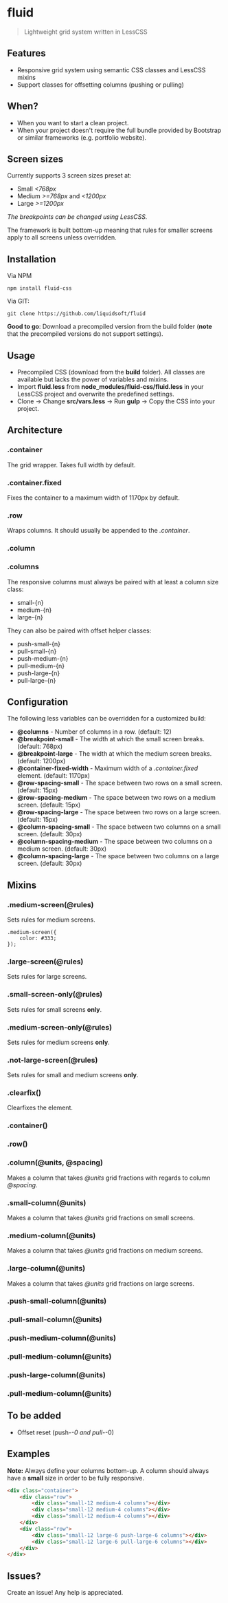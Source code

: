 # fluid
> Lightweight grid system written in LessCSS

## Features
- Responsive grid system using semantic CSS classes and LessCSS mixins
- Support classes for offsetting columns (pushing or pulling)

## When?
- When you want to start a clean project.
- When your project doesn't require the full bundle provided by Bootstrap or similar frameworks (e.g. portfolio website).

## Screen sizes
Currently supports 3 screen sizes preset at:
- Small *<768px*
- Medium *>=768px* and *<1200px*
- Large *>=1200px*

*The breakpoints can be changed using LessCSS.*

The framework is built bottom-up meaning that rules for smaller screens apply to all screens unless overridden.

## Installation
Via NPM
```shell
npm install fluid-css
```

Via GIT:
```shell
git clone https://github.com/liquidsoft/fluid
```

**Good to go**: Download a precompiled version from the build folder (**note** that the precompiled versions do not support settings). 

## Usage
- Precompiled CSS (download from the **build** folder). All classes are available but lacks the power of variables and mixins.
- Import **fluid.less** from **node_modules/fluid-css/fluid.less** in your LessCSS project and overwrite the predefined settings.
- Clone -> Change **src/vars.less** -> Run **gulp** -> Copy the CSS into your project.

## Architecture

### .container
The grid wrapper. Takes full width by default.

### .container.fixed
Fixes the container to a maximum width of 1170px by default.

### .row
Wraps columns. It should usually be appended to the *.container*. 

### .column
### .columns
The responsive columns must always be paired with at least a column size class:

- small-{n}
- medium-{n}
- large-{n}

They can also be paired with offset helper classes:

- push-small-{n}
- pull-small-{n}
- push-medium-{n}
- pull-medium-{n}
- push-large-{n}
- pull-large-{n}

## Configuration
The following less variables can be overridden for a customized build:

- **@columns** - Number of columns in a row. (default: 12)
- **@breakpoint-small** - The width at which the small screen breaks. (default: 768px)
- **@breakpoint-large** - The width at which the medium screen breaks. (default: 1200px)
- **@container-fixed-width** - Maximum width of a *.container.fixed* element. (default: 1170px)
- **@row-spacing-small** - The space between two rows on a small screen. (default: 15px)
- **@row-spacing-medium** - The space between two rows on a medium screen. (default: 15px)
- **@row-spacing-large** - The space between two rows on a large screen. (default: 15px)
- **@column-spacing-small** - The space between two columns on a small screen. (default: 30px)
- **@column-spacing-medium** - The space between two columns on a medium screen. (default: 30px)
- **@column-spacing-large** - The space between two columns on a large screen. (default: 30px)

## Mixins

### .medium-screen(@rules)
Sets rules for medium screens.
```less
.medium-screen({
    color: #333;
});
```

### .large-screen(@rules)
Sets rules for large screens.

### .small-screen-only(@rules)
Sets rules for small screens **only**.

### .medium-screen-only(@rules)
Sets rules for medium screens **only**.

### .not-large-screen(@rules)
Sets rules for small and medium screens **only**.

### .clearfix()
Clearfixes the element.

### .container()
### .row()
### .column(@units, @spacing)
Makes a column that takes *@units* grid fractions with regards to column *@spacing*.

### .small-column(@units)
Makes a column that takes *@units* grid fractions on small screens.

### .medium-column(@units)
Makes a column that takes *@units* grid fractions on medium screens.

### .large-column(@units)
Makes a column that takes *@units* grid fractions on large screens.

### .push-small-column(@units)
### .pull-small-column(@units)
### .push-medium-column(@units)
### .pull-medium-column(@units)
### .push-large-column(@units)
### .pull-medium-column(@units)

## To be added

- Offset reset (push-*-0 and pull-*-0)

## Examples
**Note:** Always define your columns bottom-up. A column should always have a **small** size in order to be fully responsive. 

```html
<div class="container">
    <div class="row">
        <div class="small-12 medium-4 columns"></div>
        <div class="small-12 medium-4 columns"></div>
        <div class="small-12 medium-4 columns"></div>
    </div>
    <div class="row">
        <div class="small-12 large-6 push-large-6 columns"></div>
        <div class="small-12 large-6 pull-large-6 columns"></div>
    </div>
</div>
```

## Issues?
Create an issue! Any help is appreciated.